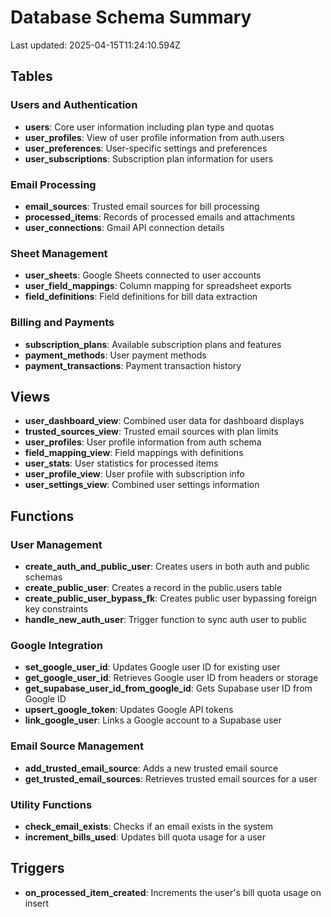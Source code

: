 # Database Schema Summary

Last updated: 2025-04-15T11:24:10.594Z

## Tables

### Users and Authentication
- **users**: Core user information including plan type and quotas
- **user_profiles**: View of user profile information from auth.users
- **user_preferences**: User-specific settings and preferences
- **user_subscriptions**: Subscription plan information for users

### Email Processing
- **email_sources**: Trusted email sources for bill processing
- **processed_items**: Records of processed emails and attachments
- **user_connections**: Gmail API connection details

### Sheet Management
- **user_sheets**: Google Sheets connected to user accounts
- **user_field_mappings**: Column mapping for spreadsheet exports
- **field_definitions**: Field definitions for bill data extraction

### Billing and Payments
- **subscription_plans**: Available subscription plans and features
- **payment_methods**: User payment methods
- **payment_transactions**: Payment transaction history

## Views

- **user_dashboard_view**: Combined user data for dashboard displays
- **trusted_sources_view**: Trusted email sources with plan limits
- **user_profiles**: User profile information from auth schema
- **field_mapping_view**: Field mappings with definitions
- **user_stats**: User statistics for processed items
- **user_profile_view**: User profile with subscription info
- **user_settings_view**: Combined user settings information

## Functions

### User Management
- **create_auth_and_public_user**: Creates users in both auth and public schemas
- **create_public_user**: Creates a record in the public.users table
- **create_public_user_bypass_fk**: Creates public user bypassing foreign key constraints
- **handle_new_auth_user**: Trigger function to sync auth user to public

### Google Integration
- **set_google_user_id**: Updates Google user ID for existing user
- **get_google_user_id**: Retrieves Google user ID from headers or storage
- **get_supabase_user_id_from_google_id**: Gets Supabase user ID from Google ID
- **upsert_google_token**: Updates Google API tokens
- **link_google_user**: Links a Google account to a Supabase user

### Email Source Management
- **add_trusted_email_source**: Adds a new trusted email source
- **get_trusted_email_sources**: Retrieves trusted email sources for a user

### Utility Functions
- **check_email_exists**: Checks if an email exists in the system
- **increment_bills_used**: Updates bill quota usage for a user

## Triggers

- **on_processed_item_created**: Increments the user's bill quota usage on insert
